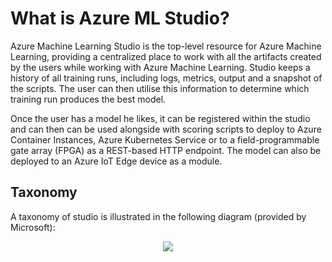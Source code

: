 # What is Azure ML Studio?

Azure Machine Learning Studio is the top-level resource for Azure Machine Learning, providing a centralized place to work with all the artifacts created by the users while working with Azure Machine Learning. 
Studio keeps a history of all training runs, including logs, metrics, output and a snapshot of the scripts. 
The user can then utilise this information to determine which training run produces the best model.

Once the user has a model he likes, it can be registered within the studio and can then can be used alongside with scoring scripts to deploy to Azure Container Instances, Azure Kubernetes Service or to a field-programmable gate array (FPGA) as a REST-based HTTP endpoint. The model can also be deployed to an Azure IoT Edge device as a module.

## Taxonomy
A taxonomy of studio is illustrated in the following diagram (provided by Microsoft):

<p align="center">
  <img src="https://github.com/felicity-borg/Getting-Started-On-Azure-ML/blob/main/Images/azure-machine-learning-taxonomy.png">
</p>

